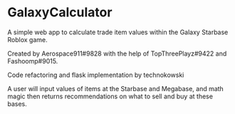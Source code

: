 # GalaxyCalculator
A simple web app to calculate trade item values within the Galaxy Starbase Roblox game. 


Created by Aerospace911#9828 with the help of TopThreePlayz#9422 and Fashoomp#9015.

Code refactoring and flask implementation by technokowski


A user will input values of items at the Starbase and Megabase, and math magic then returns recommendations on what to sell and buy at these bases.


